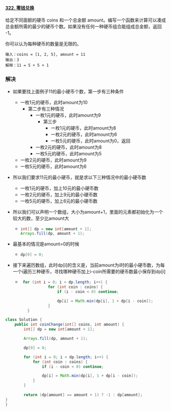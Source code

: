 #### [322. 零钱兑换](https://leetcode-cn.com/problems/coin-change/)

给定不同面额的硬币 coins 和一个总金额 amount。编写一个函数来计算可以凑成总金额所需的最少的硬币个数。如果没有任何一种硬币组合能组成总金额，返回 -1。

你可以认为每种硬币的数量是无限的。

```
输入：coins = [1, 2, 5], amount = 11
输出：3 
解释：11 = 5 + 5 + 1
```

### 解决

- 如果要找上面例子11的最小硬币个数，第一步有三种条件
  - 一枚1元的硬币，此时amount为10
    - 第二步有三种情况
      - 一枚1元的硬币，此时amount为9
        - 第三步
          - 一枚1元的硬币，此时amount为8
          - 一枚2元的硬币，此时amount为6
          - 一枚5元的硬币，此时amount为0，返回
      - 一枚2元的硬币，此时amount为8
      - 一枚5元的硬币，此时amount为5
  - 一枚2元的硬币，此时amount为9
  - 一枚5元的硬币，此时amount为6
- 所以我们要求11元的最小硬币，就是求以下三种情况中的最小硬币数
  - 一枚1元的硬币，加上10元的最小硬币数
  - 一枚2元的硬币，加上9元的最小硬币数
  - 一枚5元的硬币，加上6元的最小硬币数

- 所以我们可以声明一个数组，大小为amount+1，里面的元素都初始化为一个较大的数，至少比amount大

  - ```java
    int[] dp = new int[amount + 1];
    Arrays.fill(dp, amount + 1);
    ```

- 最基本的情况是amount=0的时候

  - ```java
    dp[0] = 0;
    ```

- 接下来遍历数组，此时dp[i]的含义是，当前amount为i时的最小硬币数，为每一个i遍历三种硬币，寻找哪种硬币加上i-coin所需要的硬币数最小保存到dp[i]

  - ```java
     for (int i = 0; i < dp.length; i++) {
                for (int coin : coins) {
                    if (i - coin < 0) continue;
    
                    dp[i] = Math.min(dp[i], 1 + dp[i - coin]);
                }
       }
    ```

    

```java
class Solution {
    public int coinChange(int[] coins, int amount) {
        int[] dp = new int[amount + 1];

        Arrays.fill(dp, amount + 1);

        dp[0] = 0;

        for (int i = 0; i < dp.length; i++) {
            for (int coin : coins) {
                if (i - coin < 0) continue;

                dp[i] = Math.min(dp[i], 1 + dp[i - coin]);
            }
        }
        
        return (dp[amount] == amount + 1) ? -1 : dp[amount];
}
}
```

